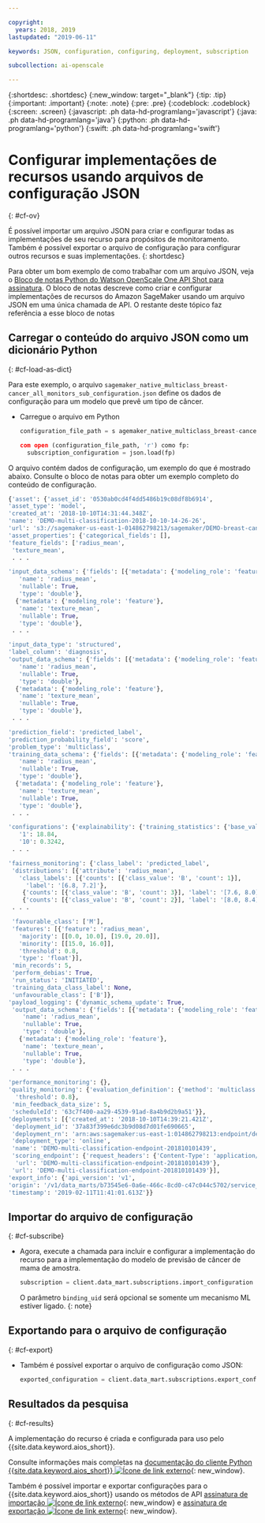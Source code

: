 ```yaml
---

copyright:
  years: 2018, 2019
lastupdated: "2019-06-11"

keywords: JSON, configuration, configuring, deployment, subscription

subcollection: ai-openscale

---
```


{:shortdesc: .shortdesc}
{:new_window: target="_blank"}
{:tip: .tip}
{:important: .important}
{:note: .note}
{:pre: .pre}
{:codeblock: .codeblock}
{:screen: .screen}
{:javascript: .ph data-hd-programlang='javascript'}
{:java: .ph data-hd-programlang='java'}
{:python: .ph data-hd-programlang='python'}
{:swift: .ph data-hd-programlang='swift'}

# Configurar implementações de recursos usando arquivos de configuração JSON
{: #cf-ov}

É possível importar um arquivo JSON para criar e configurar todas as implementações de seu recurso
para propósitos de monitoramento. Também é possível exportar o arquivo de configuração para configurar
outros recursos e suas implementações.
{: shortdesc}

Para obter um bom exemplo de como trabalhar com um arquivo JSON, veja o [Bloco de notas Python do Watson OpenScale One API Shot para assinatura](https://github.com/pmservice/ai-openscale-tutorials/blob/master/notebooks/Watson%20OpenScale%20One%20API%20Shot%20for%20subscription.ipynb). O bloco de notas descreve como criar e configurar implementações de recursos do Amazon SageMaker usando um arquivo JSON em uma única
chamada de API. O restante deste tópico faz referência a esse bloco de notas

## Carregar o conteúdo do arquivo JSON como um dicionário Python
{: #cf-load-as-dict}

Para este exemplo, o arquivo `sagemaker_native_multiclass_breast-cancer_all_monitors_sub_configuration.json` define os dados de configuração para um modelo que prevê um tipo de câncer.

- Carregue o arquivo em Python

    ```python
    configuration_file_path = s agemaker_native_multiclass_breast-cancer_all_monitors_sub_configuration.json '

  com open (configuration_file_path, 'r') como fp:
      subscription_configuration = json.load(fp)
    ```

O arquivo contém dados de configuração, um exemplo do que é mostrado abaixo. Consulte o bloco de notas para obter um exemplo completo do conteúdo de configuração.

  ```python
  {'asset': {'asset_id': '0530ab0cd4f4dd5486b19c08df8b6914',
  'asset_type': 'model',
  'created_at': '2018-10-10T14:31:44.348Z',
  'name': 'DEMO-multi-classification-2018-10-10-14-26-26',
  'url': 's3://sagemaker-us-east-1-014862798213/sagemaker/DEMO-breast-cancer-prediction/DEMO-multi-classification-2018-10-10-14-26-26/output/model.tar.gz'},
 'asset_properties': {'categorical_fields': [],
  'feature_fields': ['radius_mean',
   'texture_mean',
   . . .

  'input_data_schema': {'fields': [{'metadata': {'modeling_role': 'feature'},
     'name': 'radius_mean',
     'nullable': True,
     'type': 'double'},
    {'metadata': {'modeling_role': 'feature'},
     'name': 'texture_mean',
     'nullable': True,
     'type': 'double'},
   . . .

  'input_data_type': 'structured',
  'label_column': 'diagnosis',
  'output_data_schema': {'fields': [{'metadata': {'modeling_role': 'feature'},
     'name': 'radius_mean',
     'nullable': True,
     'type': 'double'},
    {'metadata': {'modeling_role': 'feature'},
     'name': 'texture_mean',
     'nullable': True,
     'type': 'double'},
   . . .

  'prediction_field': 'predicted_label',
  'prediction_probability_field': 'score',
  'problem_type': 'multiclass',
  'training_data_schema': {'fields': [{'metadata': {'modeling_role': 'feature'},
     'name': 'radius_mean',
     'nullable': True,
     'type': 'double'},
    {'metadata': {'modeling_role': 'feature'},
     'name': 'texture_mean',
     'nullable': True,
     'type': 'double'},
   . . .

 'configurations': {'explainability': {'training_statistics': {'base_values': {'0': 13.37,
     '1': 18.84,
     '10': 0.3242,
   . . .

  'fairness_monitoring': {'class_label': 'predicted_label',
   'distributions': [{'attribute': 'radius_mean',
     'class_labels': [{'counts': [{'class_value': 'B', 'count': 1}],
       'label': '[6.8, 7.2]'},
      {'counts': [{'class_value': 'B', 'count': 3}], 'label': '[7.6, 8.0]'},
      {'counts': [{'class_value': 'B', 'count': 2}], 'label': '[8.0, 8.4]'},
   . . .

   'favourable_class': ['M'],
   'features': [{'feature': 'radius_mean',
     'majority': [[0.0, 10.0], [19.0, 20.0]],
     'minority': [[15.0, 16.0]],
     'threshold': 0.8,
     'type': 'float'}],
   'min_records': 5,
   'perform_debias': True,
   'run_status': 'INITIATED',
   'training_data_class_label': None,
   'unfavourable_class': ['B']},
  'payload_logging': {'dynamic_schema_update': True,
   'output_data_schema': {'fields': [{'metadata': {'modeling_role': 'feature'},
      'name': 'radius_mean',
      'nullable': True,
      'type': 'double'},
     {'metadata': {'modeling_role': 'feature'},
      'name': 'texture_mean',
      'nullable': True,
      'type': 'double'},
   . . .

  'performance_monitoring': {},
  'quality_monitoring': {'evaluation_definition': {'method': 'multiclass',
    'threshold': 0.8},
   'min_feedback_data_size': 5,
   'scheduleId': '63c7f400-aa29-4539-91ad-8a4b9d2b9a51'}},
 'deployments': [{'created_at': '2018-10-10T14:39:21.421Z',
   'deployment_id': '37a83f399e6dc3b9d08d7d01fe690665',
   'deployment_rn': 'arn:aws:sagemaker:us-east-1:014862798213:endpoint/demo-multi-classification-endpoint-201810101439',
   'deployment_type': 'online',
   'name': 'DEMO-multi-classification-endpoint-201810101439',
   'scoring_endpoint': {'request_headers': {'Content-Type': 'application/json'},
    'url': 'DEMO-multi-classification-endpoint-201810101439'},
   'url': 'DEMO-multi-classification-endpoint-201810101439'}],
 'export_info': {'api_version': 'v1',
  'origin': '/v1/data_marts/b73545e6-0a6e-466c-8cd0-c47c044c5702/service_bindings/bf44cc7f-990d-4942-bfc6-cbcf71a1b78c/subscriptions/0530ab0cd4f4dd5486b19c08df8b6914',
  'timestamp': '2019-02-11T11:41:01.613Z'}}
  ```

## Importar do arquivo de configuração
{: #cf-subscribe}

- Agora, execute a chamada para incluir e configurar a implementação do recurso para a implementação
do modelo de previsão de câncer de mama de amostra.

    ```python
    subscription = client.data_mart.subscriptions.import_configuration (binding_uid = binding_uid, configuration_data = subscription_configuration)
    ```

  O parâmetro `binding_uid` será opcional se somente um mecanismo ML estiver ligado.
  {: note}

## Exportando para o arquivo de configuração
{: #cf-export}

- Também é possível exportar o arquivo de configuração como JSON:

    ```python
    exported_configuration = client.data_mart.subscriptions.export_configuration (binding_uid = binding_uid, subscription_uid=subscription.uid)
    ```

## Resultados da pesquisa
{: #cf-results}

A implementação do recurso é criada e configurada para uso pelo {{site.data.keyword.aios_short}}.

Consulte informações mais completas na [documentação do cliente Python {{site.data.keyword.aios_short}} ![Ícone de link externo](../../icons/launch-glyph.svg "Ícone de link externo")](http://ai-openscale-python-client-dev.mybluemix.net/#subscriptions){: new_window}.

Também é possível importar e exportar configurações para o {{site.data.keyword.aios_short}}
usando os métodos de API [assinatura de importação ![Ícone de link externo](../../icons/launch-glyph.svg "Ícone de link externo")](https://{DomainName}/apidocs/ai-openscale#import-subscription){: new_window} e [assinatura de exportação ![Ícone de link externo](../../icons/launch-glyph.svg "Ícone de link externo")](https://{DomainName}/apidocs/ai-openscale#export-subscription){: new_window}.
